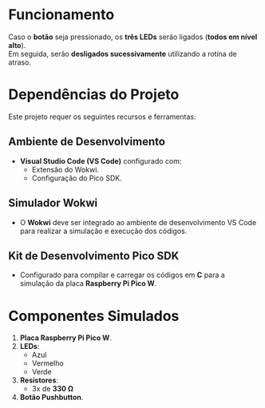 # Funcionamento

Caso o **botão** seja pressionado, os **três LEDs** serão ligados (**todos em nível alto**).  
Em seguida, serão **desligados sucessivamente** utilizando a rotina de atraso.  

# Dependências do Projeto

Este projeto requer os seguintes recursos e ferramentas:

## Ambiente de Desenvolvimento
- **Visual Studio Code (VS Code)** configurado com:
  - Extensão do Wokwi.
  - Configuração do Pico SDK.

## Simulador Wokwi
- O **Wokwi** deve ser integrado ao ambiente de desenvolvimento VS Code para realizar a simulação e execução dos códigos.

## Kit de Desenvolvimento Pico SDK
- Configurado para compilar e carregar os códigos em **C** para a simulação da placa **Raspberry Pi Pico W**.

# Componentes Simulados

1. **Placa Raspberry Pi Pico W**.  
2. **LEDs**:  
   - Azul  
   - Vermelho  
   - Verde  
3. **Resistores**:  
   - 3x de **330 Ω**  
4. **Botão Pushbutton**.  
